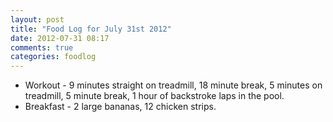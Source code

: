 ```yaml
---
layout: post
title: "Food Log for July 31st 2012"
date: 2012-07-31 08:17
comments: true
categories: foodlog
---
```


* Workout - 9 minutes straight on treadmill, 18 minute break, 5 minutes on treadmill, 5 minute break, 1 hour of backstroke laps in the pool.
* Breakfast - 2 large bananas, 12 chicken strips.